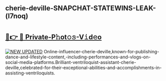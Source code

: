## cherie-deville-SNAPCHAT-STATEWINS-LEAK-(l7noq)


# <h2><a href="https://mediaupload.pro?-20M">🔗👉 🔴 Private-P𝚑ot𝚘𝚜-V𝚒d𝚎o</a></h2>

[![NEW UPDATED](https://i.imgur.com/0qMVB7G.gif)](https://mediaupload.pro?-20M)
Online-influencer-cherie-deville,known-for-publishing-dance-and-lifestyle-content,-including-performances-and-vlogs-on-social-media-platforms.Brilliant-ventriloquist-assistant-cherie-deville,celebrated-for-their-exceptional-abilities-and-accomplishments-in-assisting-ventriloquists.  